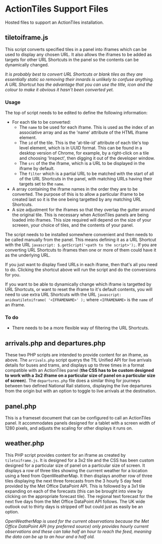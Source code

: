 # ActionTiles Support Files
Hosted files to support an ActionTiles installation.

## tiletoiframe.js

This script converts specified tiles in a panel into iframes which can be used to display any chosen URL. It also allows the iframes to be added as targets for other URL Shortcuts in the panel so the contents can be dynamically changed.

_It is probably best to convert URL Shortcuts or blank tiles as they are essentially static so removing their innards is unlikely to confuse anything. A URL Shortcut has the advantage that you can use the title, icon and the colour to make it obvious it hasn't been converted yet._

### Usage
The top of script needs to be edited to define the following information:

* For each tile to be converted:
    * The `name` to be used for each iframe. This is used as the index of an associative array and as the 'name' attribute of the HTML iframe element.
    * The `id` of the tile. This is the 'at-tile-id' attribute of each tile's top level element, which is in UUID format. This can be found in a desktop version of Chrome, for example, by a right-click on a tile and choosing 'Inspect', then digging it out of the developer window.
    * The `src` of the the iframe, which is a URL to be displayed in the iframe by default.
    * The `filter` which is a partial URL to be matched with the start of all of the URL Shortcuts in the panel, with matching URLs having their targets set to the `name`.
* A array containing the iframe names in the order they are to be converted. The purpose of this is to allow a particular iframe to be created last so it is the one being targetted by any matching URL Shortcuts.
* A size adjustment for the iframes so that they overlap the gutter around the original tile. This is necessary when ActionTiles panels are being loaded into iframes. This size required will depend on the size of your screeen, your choice of tiles, and the contents of your panel. 

The script needs to be installed somewhere convenient and then needs to be called manually from the panel. This means defining it as a URL Shortcut with the URL `javascript: $.getScript('<path to the script>');`. If you are converting URL Shortcuts to iframes then one or more of them could have it as the underlying URL.

If you just want to display fixed URLs in each iframe, then that's all you need to do. Clicking the shortcut above will run the script and do the conversions for you.

If you want to be able to dynamically change which iframe is targetted by URL Shortcuts, or want to reset the iframe to it's default contents, you will need to use extra URL Shortcuts with the URL `javascript: anideatiletoiframe( '<IFRAMENAME>' );` where `<IFRAMENAME>` is the `name` of an iframe.

### To do
* There needs to be a more flexible way of filtering the URL Shortcuts.

## arrivals.php and departures.php
These two PHP scripts are intended to provide content for an iframe, as above. The `arrivals.php` script querys the TfL Unified API for live arrivals details for buses and trams, and displays up to three times in a format compatible with an ActionTiles panel (__the CSS has to be custom designed to work with a 3x2 iframe on a particular size of panel on a particular size of screen__). The `departures.php` file does a similar thing for journeys between two defined National Rail stations, displaying the live departures from the origin but with an option to toggle to live arrivals at the destination.

## panel.php
This is a frameset document that can be configured to call an ActionTiles panel. It accommodates panels designed for a tablet with a screen width of 1280 pixels, and adjusts the scaling for other displays it runs on.

## weather.php
This PHP script provides content for an iframe as created by `tiletoiframe.js`. It is designed for a 3x2 tile and the CSS has been custom designed for a particular size of panel on a particular size of screen. It displays a row of three tiles showing the currrent weather for a location using a feed from OpenWeatherMap. It then displays another row of three tiles displaying the next three forecasts from the 3 hourly 5 day feed provided by the Met Office DataPoint API. This is followed by a 3x1 tile expanding on each of the forecasts (this can be brought into view by clicking on the appropriate forecast tile). The regional text forecast for the next five days from the Met Office DataPoint API follows. The UK wide outlook out to thirty days is stripped off but could just as easily be an option.

_OpenWeatherMap is used for the current observations because the Met Office DataPoint API (my preferred source) only provides hourly current observations and these can take half an hour to reach the feed, meaning the data can be up to an hour and a half old._
